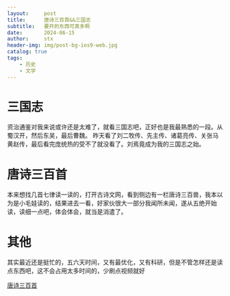 ```yaml
---
layout:     post
title:      唐诗三百首&&三国志
subtitle:   要开的东西可真多啊
date:       2024-06-15
author:     stx
header-img: img/post-bg-ios9-web.jpg
catalog: true
tags:
    - 历史
    - 文学
---
```


# 三国志

资治通鉴对我来说或许还是太难了，就看三国志吧，正好也是我最熟悉的一段。从蜀汉开，然后东吴，最后曹魏。
昨天看了刘二牧传、先主传、诸葛亮传、关张马黄赵传，最后看完庞统热的受不了就没看了。刘焉竟成为我的三国志之始。

# 唐诗三百首

本来想找几首七律读一读的，打开古诗文网，看到侧边有一栏唐诗三百兽，我本以为是小毛娃读的，结果进去一看，好家伙很大一部分我闻所未闻，遂从五绝开始读，读细一点吧，体会体会，就当是消遣了。

# 其他

其实最近还是挺忙的，五六天时间，又有最优化，又有科研，但是不管怎样还是读点东西吧，这不会占用太多时间的，少刷点视频就好


[唐诗三百首]([https://so.gushiwen.cn/guwen/book_46653FD803893E4F541B441F62EF7589.aspx](https://so.gushiwen.cn/gushi/tangshi.aspx))
